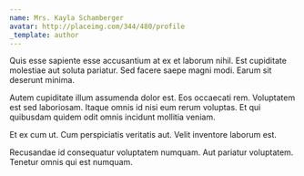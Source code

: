 ```yaml
---
name: Mrs. Kayla Schamberger
avatar: http://placeimg.com/344/480/profile
_template: author
---
```

Quis esse sapiente esse accusantium at ex et laborum nihil. Est cupiditate molestiae aut soluta pariatur. Sed facere saepe magni modi. Earum sit deserunt minima.
  
Autem cupiditate illum assumenda dolor est. Eos occaecati rem. Voluptatem est sed laboriosam. Itaque omnis id nisi eum rerum voluptas. Et qui quibusdam quidem odit omnis incidunt mollitia veniam.
  
Et ex cum ut. Cum perspiciatis veritatis aut. Velit inventore laborum est.
  
Recusandae id consequatur voluptatem numquam. Aut pariatur voluptatem. Tenetur omnis qui est numquam.
